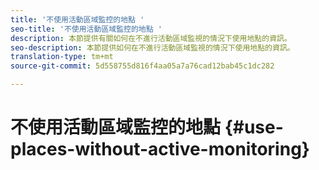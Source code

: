 ```yaml
---
title: '不使用活動區域監控的地點 '
seo-title: '不使用活動區域監控的地點 '
description: 本節提供有關如何在不進行活動區域監視的情況下使用地點的資訊。
seo-description: 本節提供如何在不進行活動區域監視的情況下使用地點的資訊。
translation-type: tm+mt
source-git-commit: 5d558755d816f4aa05a7a76cad12bab45c1dc282

---
```



# 不使用活動區域監控的地點 {#use-places-without-active-monitoring}

